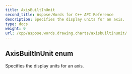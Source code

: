 ```yaml
---
title: AxisBuiltInUnit
second_title: Aspose.Words for C++ API Reference
description: Specifies the display units for an axis. 
type: docs
weight: 0
url: /cpp/aspose.words.drawing.charts/axisbuiltinunit/
---
```

## AxisBuiltInUnit enum


Specifies the display units for an axis.

